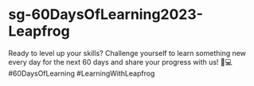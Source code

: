 # sg-60DaysOfLearning2023-Leapfrog
Ready to level up your skills? Challenge yourself to learn something new every day for the next 60 days and share your progress with us! 🚀💻  #60DaysOfLearning #LearningWithLeapfrog
